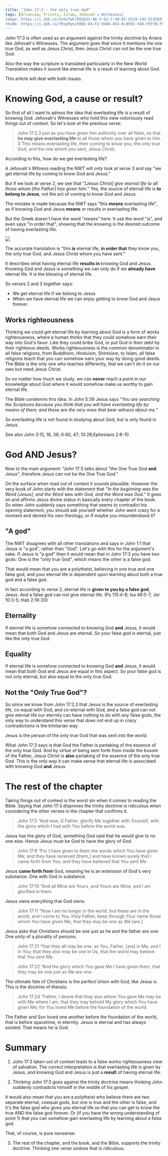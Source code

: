 ```yaml
---
title: "John 17:3 - the only true God"
tags: [Arianism, Trinity, Islam, Jehovah's Witnesses]
image: https://i.ibb.co/5nSs7wF/D92621-A6-5-E2-C-40-EF-8319-C03-EC4569-D4-A.jpg
thumb: https://i.ibb.co/YRxpRyn/5892-D4-F2-9466-453-B-BFDC-586-FEF30-F91-D.jpg
---
```


John 17:3 is often used as an argument against the trinity doctrine by Arians like Jehovah's Witnesses. The argument goes that since it mentions the one true God, as well as Jesus Christ, then Jesus Christ can not be the one true God. 

Also the way the scripture is translated particularly in the New World Translation makes it sound like eternal life is a result of learning about God.

This article will deal with both issues.

# Knowing God, a cause or result?

So first of all I want to adress the idea that everlasting life is a result of knowing God. Jehovah's Witnesses who hold this view notoriously read things out of context. So let's look at the previous verse:

> John 17:2,3 just as you have given him authority over all flesh, so that **he may give everlasting life** to all those whom you have given to him. 3 This means everlasting life, their coming to know you, the only true God, and the one whom you sent, Jesus Christ.

According to this, how do we get everlasting life?

A Jehovah's Witness reading the NWT will *only* look at verse 3 and say "we get eternal life by coming to know God and Jesus."

But if we look at verse 2, we see that "*[Jesus Christ] give eternal life to all those whom [the Father] has given him.*" Yes, the source of eternal life is **to belong to Jesus**, not the act of coming to know God and Jesus.

The mistake is made because the NWT says "this **means** everlasting life", as if knowing God and Jesus **means** or results in everlasting life. 

But the Greek doesn't have the word "means" here. It use the word "is", and even says "in order that", showing that the knowing is the desired outcome of having everlasting life. 

[![](https://i.ibb.co/YRK5jBT/8654-F071-D8-C3-42-DC-93-B9-F5-E54-DA069-EF.jpg)](https://ibb.co/Bz7hs2K)

The accurate translation is "this **is** eternal life, **in order that** they know you, the only true God, and Jesus Christ whom you have sent."

It describes what having eternal life  **results in** knowing God and Jesus. Knowing God and Jesus is something we can only do if we **already have** eternal life. It is the blessing of eternal life.

So verses 2 and 3 together says:

- We get eternal life if we belong to Jesus
- When we have eternal life we can enjoy getting to know God and Jesus forever.

## Works righteousness

Thinking we could get eternal life by learning about God is a form of works righteousness, where a human thinks that they could somehow earn their way into God's favor. Like they could bribe God, or put God in their debt by their righteous deeds. Works righteousness is the common denominator in all false religions, from Buddhism, Hinduism, Shintoism, to Islam, all false religions teach that you can somehow earn your way by doing good deeds. The Bible is the only one who teaches differently, that we can't do it on our own but need Jesus Christ.

So no matter how much we study, we can **never** reach a point in our knowledge about God where it would somehow make us worthy to gain eternal life.

The Bible condemns this idea. In John 5:39 Jesus says "*You are searching the Scriptures because you think that you will have everlasting life by means of them; and these are the very ones that bear witness about me.*" 

So everlasting life is not found in studying about God, but is only found in Jesus. 

See also John 3:15, 16, 36; 6:40, 47; 10:28;Ephesians 2:8-10 

# God AND Jesus?

Now to the main argument: "John 17:3 talks about "the One True God **and** Jesus", therefore Jesus can not be the One True God."

On the surface when read out of context it sounds plausible. However the very book of John starts with the statement that "*In the beginning was the Word [Jesus], and the Word was with God, and the Word was God.*" It goes on and affirms Jesus divine status in basically every chapter of the book. So when John suddenly says something that seems to contradict his opening statement, you should ask yourself whether John went crazy for a moment and denied his own theology, or if maybe you misunderstood it?

## "A god"

The NWT disagrees with all other translations and says in John 1:1 that Jesus is "a god", rather than "God". Let's go with this for the argument's sake. If Jesus is "a god" then it would mean that in John 17:3 you have two gods: One is the "only true God", which means the other is a false god.

That would mean that you are a polytheist, believing in one true and one false god, and your eternal life is dependent upon learning about both a true god and a false god. 

In fact according to verse 2, eternal life is **given to you by a false god**, Jesus. And a false god can not give eternal life. (Ps 115:4-8; Isa 46:5-7; Jer 10:3-5; Hab 2:18-20)

## Eternality

If eternal life is somehow connected to knowing God **and** Jesus, it would mean that both God and Jesus are eternal. So your false god is eternal, just like the only true God.

## Equality

If eternal life is somehow connected to knowing God **and** Jesus, it would mean that both God and Jesus are equal in this aspect. So your false god is not only eternal, but also equal to the only true God.

## Not the "Only True God"?

So since we know from John 17:2,3 that Jesus is the source of everlasting life, co-equal with God, and co-eternal with God, and a false god can not give eternal life our eternity can have nothing to do with any false gods, the only way to understand this verse that does not end up in crazy contradictions is the trinitarian way:

Jesus is the person of the only true God that was sent into the world. 

What John 17:3 says is that God the Father is partaking of the essence of the only true God. And by virtue of being sent forth from inside the bosom of the Father, Jesus Christ is **also** partaking of the essence of the only true God. This is the only way it can make sense that eternal life is associated with knowing God **and** Jesus.

# The rest of the chapter

Taking things out of context is the worst sin when it comes to reading the Bible. Saying that John 17:3 disproves the trinity doctrine is ridiculous when considering the other verses in the chapter that confirms it.

> John 17:5  “And now, O Father, glorify Me together with Yourself, with the glory which I had with You before the world was.

Jesus has the glory of God, something God said that he would give to no one else. Hence Jesus must be God to have the glory of God.

> John 17:8  “For I have given to them the words which You have given Me; and they have received [them,] and have known surely that I came forth from You; and they have believed that You sent Me

Jesus **came forth from** God, meaning he is an extension of God's very substance. One with God in substance.

> John 17:10 “And all Mine are Yours, and Yours are Mine, and I am glorified in them.

Jesus owns everything that God owns.

> John 17:11  “Now I am no longer in the world, but these are in the world, and I come to You. Holy Father, keep through Your name those whom You have given Me, that they may be one as We [are.]

Jesus asks that Christians should be one just as he and the father are one: One unity of a plurality of persons.

> John 17:21 “that they all may be one, as You, Father, [are] in Me, and I in You; that they also may be one in Us, that the world may believe that You sent Me.

> John 17:22 “And the glory which You gave Me I have given them, that they may be one just as We are one:

The ultimate fate of Christians is the perfect Union with God, like Jesus is. This is the doctrine of theosis.

> John 17:24 “Father, I desire that they also whom You gave Me may be with Me where I am, that they may behold My glory which You have given Me; for You loved Me before the foundation of the world.

The Father and Son loved one another before the foundation of the world, that is before spacetime, in eternity. Jesus is eternal and has always existed. That means he is God.

# Summary

1) John 17:3 taken out of context leads to a false works righteousness view of salvation. The correct interpretation is that everlasting life is given by Jesus, and knowing God and Jesus is just a **result** of having eternal life.

2) Thinking John 17:3 goes against the trinity doctrine means thinking John suddenly contradicts himself in the middle of his gospel. 

It would also mean that you are a polytheist who believe there are two separate eternal, coequal gods, but one is true and the other is false, and it's the false god who gives you eternal life so that you can get to know the true AND the false god forever. Or (if you have the wrong understanding of point 1) that you can somehow gain everlasting life by learning about a false god.

That, of course, is pure nonsense.

3) The rest of the chapter, and the book, and the Bible, supports the trinity doctrine. Thinking one verse undoes that is ridiculous.
